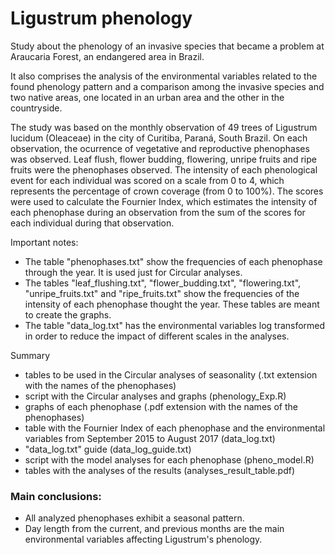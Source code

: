 # Ligustrum phenology
Study about the phenology of an invasive species that became a problem at Araucaria Forest, an endangered area in Brazil.

It also comprises the analysis of the environmental variables related to the found phenology pattern and a comparison among the invasive species and two native areas, one located in an urban area and the other in the countryside.   



The study was based on the monthly observation of 49 trees of Ligustrum lucidum (Oleaceae) in the city of Curitiba, Paraná, South Brazil. On each observation, the ocurrence of vegetative and reproductive phenophases was observed. Leaf flush, flower budding, flowering, unripe fruits and ripe fruits were the phenophases observed. The intensity of each phenological event for each individual was scored on a scale from 0 to 4, which represents the percentage of crown coverage (from 0 to 100%). The scores were used to calculate the Fournier Index, which estimates the intensity of each phenophase during an observation from the sum of the scores for each individual during that observation.


Important notes:
* The table "phenophases.txt" show the frequencies of each phenophase through the year. It is used just for Circular analyses.
* The tables "leaf_flushing.txt", "flower_budding.txt", "flowering.txt", "unripe_fruits.txt" and "ripe_fruits.txt" show the frequencies of the intensity of each phenophase thought the year. These tables are meant to create the graphs.
* The table "data_log.txt" has the environmental variables log transformed in order to reduce the impact of different scales in the analyses.

Summary
  - tables to be used in the Circular analyses of seasonality (.txt extension with the names of the phenophases)
  - script with the Circular analyses and graphs (phenology_Exp.R)
  - graphs of each phenophase (.pdf extension with the names of the phenophases)
  - table with the Fournier Index of each phenophase and the environmental variables from September 2015 to August 2017 (data_log.txt)
  - "data_log.txt" guide (data_log_guide.txt)
  - script with the model analyses for each phenophase (pheno_model.R)
  - tables with the analyses of the results (analyses_result_table.pdf)

### Main conclusions:
  * All analyzed phenophases exhibit a seasonal pattern.
  * Day length from the current, and previous months are the main environmental variables affecting Ligustrum's phenology.
